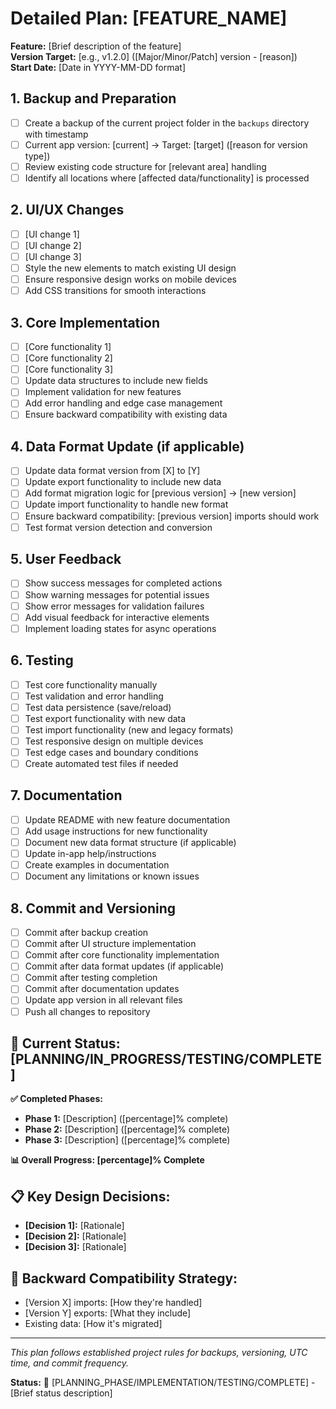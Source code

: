 # Detailed Plan: [FEATURE_NAME]

**Feature:** [Brief description of the feature]  
**Version Target:** [e.g., v1.2.0] ([Major/Minor/Patch] version - [reason])  
**Start Date:** [Date in YYYY-MM-DD format]

## 1. Backup and Preparation
- [ ] Create a backup of the current project folder in the `backups` directory with timestamp
- [ ] Current app version: [current] → Target: [target] ([reason for version type])
- [ ] Review existing code structure for [relevant area] handling
- [ ] Identify all locations where [affected data/functionality] is processed

## 2. UI/UX Changes
- [ ] [UI change 1]
- [ ] [UI change 2] 
- [ ] [UI change 3]
- [ ] Style the new elements to match existing UI design
- [ ] Ensure responsive design works on mobile devices
- [ ] Add CSS transitions for smooth interactions

## 3. Core Implementation
- [ ] [Core functionality 1]
- [ ] [Core functionality 2]
- [ ] [Core functionality 3]
- [ ] Update data structures to include new fields
- [ ] Implement validation for new features
- [ ] Add error handling and edge case management
- [ ] Ensure backward compatibility with existing data

## 4. Data Format Update (if applicable)
- [ ] Update data format version from [X] to [Y]
- [ ] Update export functionality to include new data
- [ ] Add format migration logic for [previous version] → [new version]
- [ ] Update import functionality to handle new format
- [ ] Ensure backward compatibility: [previous version] imports should work
- [ ] Test format version detection and conversion

## 5. User Feedback
- [ ] Show success messages for completed actions
- [ ] Show warning messages for potential issues
- [ ] Show error messages for validation failures
- [ ] Add visual feedback for interactive elements
- [ ] Implement loading states for async operations

## 6. Testing
- [ ] Test core functionality manually
- [ ] Test validation and error handling
- [ ] Test data persistence (save/reload)
- [ ] Test export functionality with new data
- [ ] Test import functionality (new and legacy formats)
- [ ] Test responsive design on multiple devices
- [ ] Test edge cases and boundary conditions
- [ ] Create automated test files if needed

## 7. Documentation
- [ ] Update README with new feature documentation
- [ ] Add usage instructions for new functionality
- [ ] Document new data format structure (if applicable)
- [ ] Update in-app help/instructions
- [ ] Create examples in documentation
- [ ] Document any limitations or known issues

## 8. Commit and Versioning
- [ ] Commit after backup creation
- [ ] Commit after UI structure implementation
- [ ] Commit after core functionality implementation
- [ ] Commit after data format updates (if applicable)
- [ ] Commit after testing completion
- [ ] Commit after documentation updates
- [ ] Update app version in all relevant files
- [ ] Push all changes to repository

## 🎯 **Current Status: [PLANNING/IN_PROGRESS/TESTING/COMPLETE]**

**✅ Completed Phases:**
- **Phase 1:** [Description] ([percentage]% complete)
- **Phase 2:** [Description] ([percentage]% complete)
- **Phase 3:** [Description] ([percentage]% complete)

**📊 Overall Progress: [percentage]% Complete**

## 📋 **Key Design Decisions:**
- **[Decision 1]:** [Rationale]
- **[Decision 2]:** [Rationale]
- **[Decision 3]:** [Rationale]

## 🔄 **Backward Compatibility Strategy:**
- [Version X] imports: [How they're handled]
- [Version Y] exports: [What they include]
- Existing data: [How it's migrated]

---

*This plan follows established project rules for backups, versioning, UTC time, and commit frequency.*

**Status:** 📝 [PLANNING_PHASE/IMPLEMENTATION/TESTING/COMPLETE] - [Brief status description]